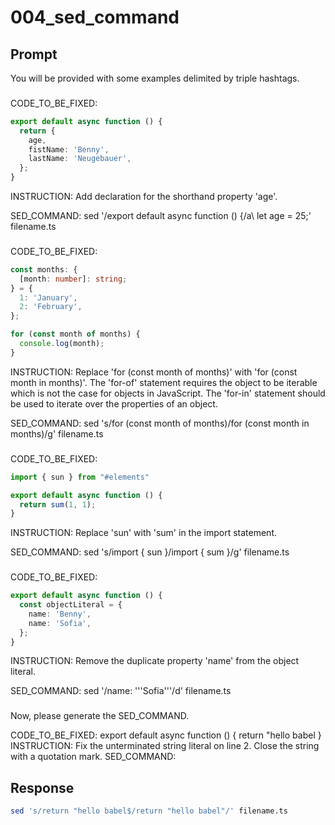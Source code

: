 # 004_sed_command

## Prompt

You will be provided with some examples delimited by triple hashtags.
###
CODE_TO_BE_FIXED:
```TypeScript
export default async function () {
  return {
    age,
    fistName: 'Benny',
    lastName: 'Neugebauer',
  };
}
```
INSTRUCTION:
Add declaration for the shorthand property 'age'.

SED_COMMAND:
sed '/export default async function () {/a\\
    let age = 25;' filename.ts
###
CODE_TO_BE_FIXED:
```TypeScript
const months: {
  [month: number]: string;
} = {
  1: 'January',
  2: 'February',
};

for (const month of months) {
  console.log(month);
}
```
INSTRUCTION:
Replace 'for (const month of months)' with 'for (const month in months)'. The 'for-of' statement requires the object to be iterable which is not the case for objects in JavaScript. The 'for-in' statement should be used to iterate over the properties of an object.

SED_COMMAND:
sed 's/for (const month of months)/for (const month in months)/g' filename.ts
###
CODE_TO_BE_FIXED:
```TypeScript
import { sun } from "#elements"

export default async function () {
  return sum(1, 1);
}
```
INSTRUCTION:
Replace 'sun' with 'sum' in the import statement.

SED_COMMAND:
sed 's/import { sun }/import { sum }/g' filename.ts
###
CODE_TO_BE_FIXED:
```TypeScript
export default async function () {
  const objectLiteral = {
    name: 'Benny',
    name: 'Sofia',
  };
}
```
INSTRUCTION:
Remove the duplicate property 'name' from the object literal.

SED_COMMAND:
sed '/name: '\''Sofia'\''/d' filename.ts
###

Now, please generate the SED_COMMAND.

CODE_TO_BE_FIXED: 
export default async function () {
    return "hello babel
}
INSTRUCTION: 
Fix the unterminated string literal on line 2. Close the string with a quotation mark.
SED_COMMAND:

## Response

```bash
sed 's/return "hello babel$/return "hello babel"/' filename.ts
```

